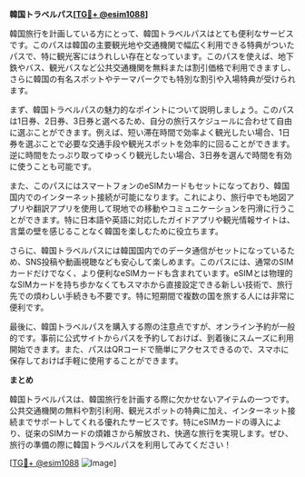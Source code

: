**韓国トラベルパス[[TG💪+ @esim1088](https://t.me/s/esim1088)]**

韓国旅行を計画している方にとって、韓国トラベルパスはとても便利なサービスです。このパスは韓国の主要観光地や交通機関で幅広く利用できる特典がついたパスで、特に観光客にはうれしい存在となっています。このパスを使えば、地下鉄やバス、観光バスなど公共交通機関を無料または割引価格で利用できますし、さらに韓国の有名スポットやテーマパークでも特別な割引や入場特典が受けられます。

まず、韓国トラベルパスの魅力的なポイントについて説明しましょう。このパスは1日券、2日券、3日券と選べるため、自分の旅行スケジュールに合わせて自由に選ぶことができます。例えば、短い滞在時間で効率よく観光したい場合、1日券を選ぶことで必要な交通手段や観光スポットを効率的に回ることができます。逆に時間をたっぷり取ってゆっくり観光したい場合、3日券を選んで時間を有効に使うことも可能です。

また、このパスにはスマートフォンのeSIMカードもセットになっており、韓国国内でのインターネット接続が可能になります。これにより、旅行中でも地図アプリや翻訳アプリを使用して現地での移動やコミュニケーションを円滑に行うことができます。特に日本語や英語に対応したガイドアプリや観光情報サイトは、言葉の壁を感じることなく韓国を楽しむために役立ちます。

さらに、韓国トラベルパスには韓国国内でのデータ通信がセットになっているため、SNS投稿や動画視聴なども安心して楽しめます。このパスには、通常のSIMカードだけでなく、より便利なeSIMカードも含まれています。eSIMとは物理的なSIMカードを持ち歩かなくてもスマホから直接設定できる新しい技術で、旅行先での煩わしい手続きも不要です。特に短期間で複数の国を旅する人には非常に便利です。

最後に、韓国トラベルパスを購入する際の注意点ですが、オンライン予約が一般的です。事前に公式サイトからパスを予約しておけば、到着後にスムーズに利用開始できます。また、パスはQRコードで簡単にアクセスできるので、スマホに保存しておけば手軽に使用することができます。

**まとめ**

韓国トラベルパスは、韓国旅行を計画する際に欠かせないアイテムの一つです。公共交通機関の無料や割引利用、観光スポットの特典に加え、インターネット接続までサポートしてくれる優れたサービスです。特にeSIMカードの導入により、従来のSIMカードの煩雑さから解放され、快適な旅行を実現します。ぜひ、旅行の準備の際に韓国トラベルパスを利用してみてください！

[[TG💪+ @esim1088](https://t.me/s/esim1088) ![Image](https://i.postimg.cc/Y0z9fWf4/image.png)]